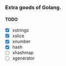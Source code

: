 ### Extra goods of Golang.

#### TODO

- [x] xstrings
- [x] xslice
- [x] xnumber
- [x] hash
- [ ] xhashmap 
- [ ] xgenerator
